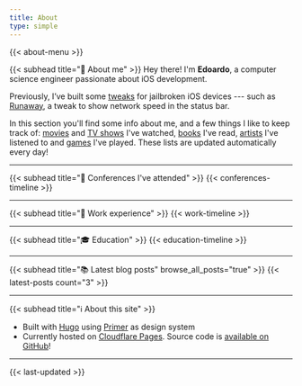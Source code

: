 ```yaml
---
title: About
type: simple
---
```


{{< about-menu >}}

{{< subhead title="👋 About me" >}}
Hey there! I'm **Edoardo**, a computer science engineer passionate about iOS development.

Previously, I’ve built some [tweaks](https://github.com/n3d1117/n3d1117.github.io) for jailbroken iOS devices --- such as [Runaway](https://www.idownloadblog.com/2020/02/23/runaway/), a tweak to show network speed in the status bar.

In this section you'll find some info about me, and a few things I like to keep track of: [movies](/about/movies) and [TV shows](/about/shows) I've watched, [books](/about/books) I've read, [artists](/about/music) I've listened to and [games](/about/games) I've played. These lists are updated automatically every day!

---

{{< subhead title="🏢 Conferences I've attended" >}}
{{< conferences-timeline >}}

---

{{< subhead title="💼 Work experience" >}}
{{< work-timeline >}}

---

{{< subhead title="🎓 Education" >}}
{{< education-timeline >}}

---

{{< subhead title="📚 Latest blog posts" browse_all_posts="true" >}}
{{< latest-posts count="3" >}}

---

{{< subhead title="ℹ️ About this site" >}}
- Built with [Hugo](https://gohugo.io/) using [Primer](https://primer.style/) as design system 
- Currently hosted on [Cloudflare Pages](https://pages.cloudflare.com/). Source code is [available on GitHub](https://github.com/n3d1117/website)!

---

{{< last-updated >}}